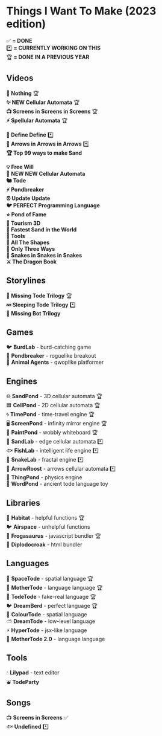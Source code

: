 # Things I Want To Make (2023 edition)

✅ **= DONE**<br>
*️⃣ **= CURRENTLY WORKING ON THIS**<br>
🏆 **= DONE IN A PREVIOUS YEAR**<br>

## Videos
**🤖 Nothing** 🏆<br>
**✨ NEW Cellular Automata** 🏆<br>
**📺 Screens in Screens in Screens** 🏆<br>
**⚡ Spellular Automata** 🏆<br>

**📕 Define Define** *️⃣<br>
**🎵 Arrows in Arrows in Arrows** *️⃣<br>
**🏆 Top 99 ways to make Sand**<br>

**💡 Free Will**<br>
**🌈 NEW NEW Cellular Automata**<br>
**🐿️ Tode**<br>
**⚡ Pondbreaker**<br>
**⏰ Update Update**<br>
**🐦 PERFECT Programming Language**<br>
**⭐ Pond of Fame**<br>
**🚀 Tourism 3D**<br>
**🐌 Fastest Sand in the World**<br>
**🔨 Tools**<br>
**🔵 All The Shapes**<br>
**🐢 Only Three Ways**<br>
**🐍 Snakes in Snakes in Snakes**<br>
**⚔️ The Dragon Book**<br>

## Storylines
**🐸 Missing Tode Trilogy** 🏆<br>
**💤 Sleeping Tode Trilogy** *️⃣<br>
**🤖 Missing Bot Trilogy**<br>

## Games
🐦 **BurdLab** - burd-catching game<br>
🤖 **Pondbreaker** - roguelike breakout<br>
🚨 **Animal Agents** - qwoplike platformer<br>

## Engines
🌐 **SandPond** - 3D cellular automata 🏆<br>
🟦 **CellPond** - 2D cellular automata 🏆<br>
🌀 **TimePond** - time-travel engine 🏆<br>
🖥️ **ScreenPond** - infinity mirror engine 🏆<br>
🎨 **PaintPond** - wobbly whiteboard 🏆<br>
🔎 **SandLab** - edge cellular automata *️⃣<br>
🐟 **FishLab** - intelligent life engine *️⃣<br>
🐍 **SnakeLab** - fractal engine *️⃣<br>
🔄 **ArrowRoost** - arrows cellular automata *️⃣<br>
💨 **ThingPond** - physics engine<br>
💬 **WordPond** - ancient tode language toy<br>

## Libraries
🌱 **Habitat** - helpful functions 🏆<br>
🐦 **Airspace** - unhelpful functions<br>
🦖 **Frogasaurus** - javascript bundler 🏆<br>
🦕 **Diplodocroak** - html bundler<br>

## Languages
💫 **SpaceTode** - spatial language 🏆<br>
👑 **MotherTode** - language language 🏆<br>
🐸 **TodeTode** - fake-real language 🏆<br>
🐦 **DreamBerd** - perfect language 🏆<br>
🌈 **ColourTode** - spatial language<br>
⛅ **DreamTode** - low-level language<br>
⚡ **HyperTode** - jsx-like language<br>
👑 **MotherTode 2.0** - language language<br>

## Tools
💧 **Lilypad** - text editor<br>
⛲ **TodeParty**<br>

## Songs
📺 **Screens in Screens** ✅<br>
🐟 **Undefined** *️⃣
